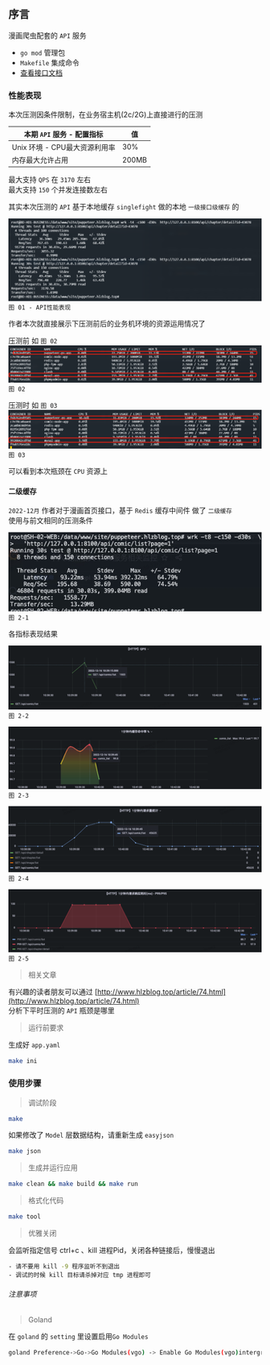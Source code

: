 ## 序言

漫画爬虫配套的 `API` 服务

* `go mod` 管理包
* `Makefile` 集成命令
* [查看接口文档](http://api_puppeteer.doc.hlzblog.top/)

### 性能表现

本次压测因条件限制，在业务宿主机(2c/2G)上直接进行的压测

| 本期 `API` 服务 - 配置指标 | 值 |
| --- | --- |
|  Unix 环境 - CPU最大资源利用率 | 30% |
| 内存最大允许占用 | 200MB |

最大支持 `QPS` 在 `3170` 左右  
最大支持 `150` 个并发连接数左右  

其实本次压测的 `API` 基于本地缓存 `singlefight` 做的本地 `一级接口级缓存` 的

![](doc/readme_performance.jpg)  
`图 01 - API性能表现`

作者本次就直接展示下压测前后的业务机环境的资源运用情况了  

压测前 如 `图 02`  
![](doc/before.jpg)  
`图 02`

压测时 如 `图 03`  
![](doc/doing.jpg)  
`图 03`

可以看到本次瓶颈在 `CPU` 资源上  

#### 二级缓存

`2022-12月` 作者对于漫画首页接口，基于 `Redis` 缓存中间件 做了 `二级缓存`  
使用与前文相同的压测条件

![](doc/wrk_with_cache.jpeg)  
`图 2-1`

各指标表现结果

![](doc/qps_with_cache.png)  
`图 2-2`

![](doc/cache_hit_rate_in_1_minute.png)  
`图 2-3`

![](doc/request_counter_in_1_minute.png)  
`图 2-4`

![](doc/response_ms_in_1_minute.png)  
`图 2-5`

> 相关文章

有兴趣的读者朋友可以通过 [http://www.hlzblog.top/article/74.html](http://www.hlzblog.top/article/74.html)  
分析下平时压测的 `API` 瓶颈是哪里

> 运行前要求

生成好 `app.yaml`  

~~~bash
make ini
~~~

### 使用步骤

> 调试阶段

~~~bash
make
~~~

如果修改了 `Model` 层数据结构，请重新生成 `easyjson`

~~~bash
make json
~~~

> 生成并运行应用

~~~bash
make clean && make build && make run
~~~

> 格式化代码

~~~bash
make tool
~~~

> 优雅关闭

会监听指定信号 ctrl+c 、kill 进程Pid，关闭各种链接后，慢慢退出

~~~bash
- 请不要用 kill -9 程序监听不到退出
- 调试的时候 kill 目标请杀掉对应 tmp 进程即可 
~~~

###### 注意事项

> Goland

在 `goland` 的 `setting` 里设置启用`Go Modules`

~~~bash
goland Preference->Go->Go Modules(vgo) -> Enable Go Modules(vgo)intergration
~~~